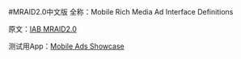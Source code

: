 #MRAID2.0中文版
全称：Mobile Rich Media Ad Interface Definitions

原文：[IAB MRAID2.0](http://www.iab.net/mraid)

测试用App：[Mobile Ads Showcase](https://play.google.com/store/apps/details?id=com.google.ads.showcase&hl=en)